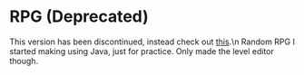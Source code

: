 RPG (Deprecated)
================

This version has been discontinued, instead check out <a target="blank_" href="https://github.com/FlashYoshi/RPG-v2.0">this</a>.\n
Random RPG I started making using Java, just for practice. Only made the level editor though.
